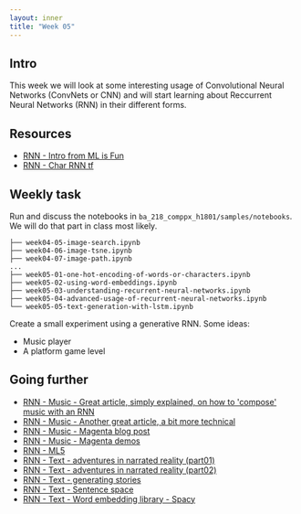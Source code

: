 ```yaml
---
layout: inner
title: "Week 05" 
---
```



## Intro

This week we will look at some interesting usage of Convolutional Neural Networks (ConvNets or CNN) and will start learning about Reccurrent Neural Networks (RNN) in their different forms.


## Resources

+ [RNN - Intro from ML is Fun](https://medium.com/@ageitgey/machine-learning-is-fun-part-2-a26a10b68df3)
+ [RNN - Char RNN tf](https://github.com/sherjilozair/char-rnn-tensorflow)

## Weekly task

Run and discuss the notebooks in `ba_218_comppx_h1801/samples/notebooks`. We will do that part in class most likely.

```
├── week04-05-image-search.ipynb
├── week04-06-image-tsne.ipynb
├── week04-07-image-path.ipynb
...
├── week05-01-one-hot-encoding-of-words-or-characters.ipynb
├── week05-02-using-word-embeddings.ipynb
├── week05-03-understanding-recurrent-neural-networks.ipynb
├── week05-04-advanced-usage-of-recurrent-neural-networks.ipynb
└── week05-05-text-generation-with-lstm.ipynb
```

Create a small experiment using a generative RNN. Some ideas:

+ Music player 
+ A platform game level

## Going further

+ [RNN - Music - Great article, simply explained, on how to 'compose' music with an RNN](https://maraoz.com/2016/02/02/abc-rnn/)
+ [RNN - Music - Another great article, a bit more technical](http://www.hexahedria.com/2015/08/03/composing-music-with-recurrent-neural-networks/)
+ [RNN - Music - Magenta blog post](https://magenta.tensorflow.org/performance-rnn)
+ [RNN - Music - Magenta demos](https://magenta.tensorflow.org/demos)
+ [RNN - ML5 ](https://blog.paperspace.com/training-an-lstm-and-using-the-model-in-ml5-js)
+ [RNN - Text - adventures in narrated reality (part01)](https://medium.com/artists-and-machine-intelligence/adventures-in-narrated-reality-6516ff395ba3)
+ [RNN - Text - adventures in narrated reality (part02)](https://medium.com/artists-and-machine-intelligence/adventures-in-narrated-reality-part-ii-dc585af054cb)
+ [RNN - Text - generating stories](https://medium.com/@samim/generating-stories-about-images-d163ba41e4ed)
+ [RNN - Text - Sentence space](https://www.robinsloan.com/voyages-in-sentence-space/)
+ [RNN - Text - Word embedding library - Spacy]()
